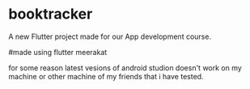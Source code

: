 # booktracker

A new Flutter project made for our App development course.

#made using flutter meerakat

for some reason latest vesions of android studion doesn't work on my machine or other machine of my friends that i have tested.
